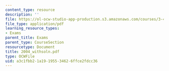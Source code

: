 ```yaml
---
content_type: resource
description: ''
file: https://ol-ocw-studio-app-production.s3.amazonaws.com/courses/3-45-magnetic-materials-spring-2004/a3c1fbb21a19195534626ffce2fdcc36_2004_withsoln.pdf
file_type: application/pdf
learning_resource_types:
- Exams
parent_title: Exams
parent_type: CourseSection
resourcetype: Document
title: 2004_withsoln.pdf
type: OCWFile
uid: a3c1fbb2-1a19-1955-3462-6ffce2fdcc36
---
```

